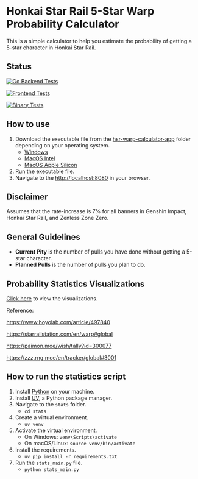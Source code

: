 # Honkai Star Rail 5-Star Warp Probability Calculator

This is a simple calculator to help you estimate the probability of getting a 5-star character in Honkai Star Rail.

## Status

[![Go Backend Tests](https://github.com/sakan811/honkai-star-rail-warp-calculator/actions/workflows/go-test.yml/badge.svg)](https://github.com/sakan811/honkai-star-rail-warp-calculator/actions/workflows/go-test.yml)

[![Frontend Tests](https://github.com/sakan811/honkai-star-rail-warp-calculator/actions/workflows/frontend-test.yml/badge.svg)](https://github.com/sakan811/honkai-star-rail-warp-calculator/actions/workflows/frontend-test.yml)

[![Binary Tests](https://github.com/sakan811/honkai-star-rail-warp-calculator/actions/workflows/binary-test.yml/badge.svg)](https://github.com/sakan811/honkai-star-rail-warp-calculator/actions/workflows/binary-test.yml)

## How to use

1. Download the executable file from the [hsr-warp-calculator-app](./hsr-warp-calculator-app/) folder depending on your operating system.
    - [Windows](./hsr-warp-calculator-app/windows/hsrbannercalc.exe)
    - [MacOS Intel](./hsr-warp-calculator-app/macos-intel/HSRBannerCalc.app/Contents/MacOS/hsrbannercalc)
    - [MacOS Apple Silicon](./hsr-warp-calculator-app/macos-silicon/HSRBannerCalc.app/Contents/MacOS/hsrbannercalc)
2. Run the executable file.
3. Navigate to the <http://localhost:8080> in your browser.

## Disclaimer

Assumes that the rate-increase is 7% for all banners in Genshin Impact, Honkai Star Rail, and Zenless Zone Zero.

## General Guidelines

- **Current Pity** is the number of pulls you have done without getting a 5-star character.
- **Planned Pulls** is the number of pulls you plan to do.

## Probability Statistics Visualizations

[Click here](/docs/VISUAL.md) to view the visualizations.

Reference:

<https://www.hoyolab.com/article/497840>

<https://starrailstation.com/en/warp#global>

<https://paimon.moe/wish/tally?id=300077>

<https://zzz.rng.moe/en/tracker/global#3001>

## How to run the statistics script

1. Install [Python](https://www.python.org/downloads/) on your machine.
2. Install [UV](https://docs.astral.sh/uv/getting-started/installation/), a Python package manager.
3. Navigate to the `stats` folder.
   - `cd stats`
4. Create a virtual environment.
   - `uv venv`
5. Activate the virtual environment.
   - On Windows: `venv\Scripts\activate`
   - On macOS/Linux: `source venv/bin/activate`
6. Install the requirements.
   - `uv pip install -r requirements.txt`
7. Run the `stats_main.py` file.
   - `python stats_main.py`
